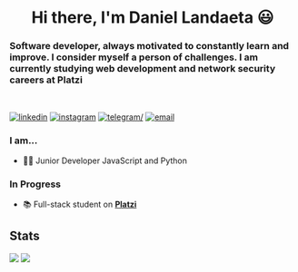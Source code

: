 <h1 align="center"> Hi there, I'm Daniel Landaeta 😃</h1>

### Software developer, always motivated to constantly learn and improve. I consider myself a person of challenges. I am currently studying web development and network security careers at Platzi
<br/>

<a href="https://www.linkedin.com/in/daniel-landaeta-012a57122/"><img src="https://img.icons8.com/color/48/000000/linkedin.png" alt="linkedin"/></a>
<a href="https://www.instagram.com/daniellandaetac/"><img src="https://img.icons8.com/color/48/000000/instagram-new.png" alt="instagram"/></a>
<a href="https://t.me/dlandaeta"><img src="https://img.icons8.com/fluency/48/000000/telegram-app.png" alt=telegram/></a>
<a href="mailto:landaeta.94@hotmail.com"><img src="https://img.icons8.com/color/48/000000/gmail.png" alt="email"/></a>

### I am...
* 👨‍💻 Junior Developer JavaScript and Python


### In Progress
* 📚 Full-stack student on **[Platzi](https://platzi.com/p/landaeta.94/)**

## Stats
    
![](https://github-readme-stats.vercel.app/api?username=daniellandaeta&show_icons=true&theme=dark) 
[![](https://github-readme-stats.vercel.app/api/top-langs/?username=daniellandaeta&layout=compact&theme=dark)](https://github.com/daniellandaeta/github-readme-stats) 
